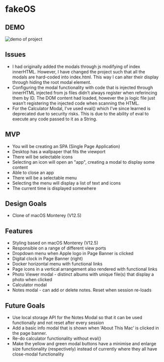 # fakeOS

## DEMO

![demo of project](demo.gif)

## Issues

- I had originally added the modals through js modifying of index innerHTML. However, I have changed the project such that all the modals are hard-coded into index.html. This way I can alter their display through hiding the root modal element. 
- Configuring the modal functionality with code that is injected through innerHTML injected from js files didn’t always register when referincing them by ID. The DOM content had loaded, however the js logic file just wasn’t registering the injected code when scanning the HTML.
- For the Calculator Modal, I’ve used eval() which I’ve since learned is deprecated due to security risks. This is due to the ability of eval to execute any code passed to it as a String.

## MVP

* You will be creating an SPA (Single Page Application)
* Desktop has a wallpaper that fits the viewport
* There will be selectable icons
* Selecting an icon will open an "app", creating a modal to display some content
* Able to close an app
* There will be a selectable menu
* Selecting the menu will display a list of text and icons
* The current time is displayed somewhere

## Design Goals 

- Clone of macOS Monterey (V12.5)

## Features
- Styling based on macOS Monterey (V12.5)
- Responsible on a range of different view ports
- Dropdown menu when Apple logo in Page Banner is clicked
- Digital clock in Page Banner (right)
- Docker horizontal menu with functional links
- Page icons in a vertical arrangement also rendered with functional links
- Photo Viewer modal - distinct albums with unique file(s) that display a photo when clicked
- Calculator modal 
- Notes modal - can add or delete notes. Reset when session re-loads

## Future Goals
 
- Use local storage API for the Notes Modal so that it can be used functionally and not reset after every session
- Add a basic info modal that is shown when ‘About This Mac’ is clicked in the page banner.
- Re-do calculator functionality without eval()
- Make the yellow and green modal buttons have a minimise and enlarge size functionality (respectively) instead of currently where they all have close-modal functionality 

